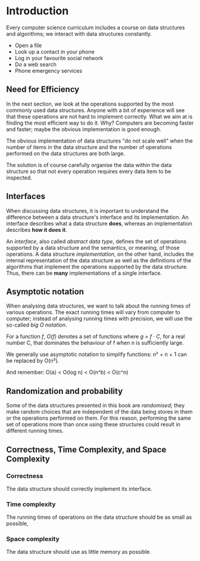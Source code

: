 # Introduction

Every computer science curriculum includes a course on data structures and algorithms; we interact with data structures constantly.
- Open a file
- Look up a contact in your phone
- Log in your favourite social network
- Do a web search
- Phone emergency services

## Need for Efficiency
In the next section, we look at the operations supported by the most commonly used data structures. Anyone with a bit of experience will see that these operations are not hard to implement correctly. What we aim at is finding the most efficient way to do it.
Why? Computers are becoming faster and faster; maybe the obvious implementation is good enough.

The obvious implementation of data structures "do not scale well" when the number of items in the data structure and the number of operations performed on the data structures are both large.

The solution is of course carefully organise the data within the data structure so that not every operation requires every data item to be inspected.

## Interfaces
When discussing data structures, it is important to understand the difference between a data structure's interface and its implementation. An interface describes what a data structure __does__, whereas an implementation describes __how it does it__.

An *interface*, also called *abstract data type*, defines the set of operations supported by a data structure and the semantics, or meaning, of those operations.
A data structure *implementation*, on the other hand, includes the internal representation of the data structure as well as the definitions of the algorithms that implement the operations supported by the data structure. Thus, there can be __many__ implementations of a single interface.

## Asymptotic notation
When analysing data structures, we want to talk about the running times of various operations. The exact running times will vary from computer to computer; instead of analysing running times with precision, we will use the so-called *big O notation*.

For a function *f*, *O(f)* denotes a set of functions where *g = f · C*, for a real number C, that dominates the behaviour of f when n is sufficiently large.

We generally use asymptotic notation to simplify functions: n² + n + 1 can be replaced by O(n²).

And remember:
O(a) < O(log n) < O(n^b) < O(c^n)

## Randomization and probability
Some of the data structures presented in this book are *randomised*; they make random choices that are independent of the data being stores in them or the operations performed on them. For this reason, performing the same set of operations more than once using these structures could result in different running times.

## Correctness, Time Complexity, and Space Complexity

### Correctness
The data structure should correctly implement its interface.
### Time complexity
The running times of operations on the data structure should be as small as possible,
### Space complexity
The data structure should use as little memory as possible.
